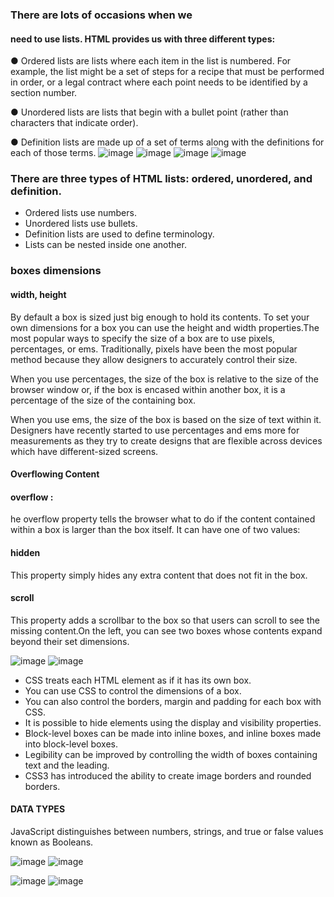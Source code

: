 ### There are lots of occasions when we 
 #### need to use lists. HTML provides us with three different types:
 
● Ordered lists are lists where each item in the list is numbered. For example, the list might be a set of steps for a recipe that must be performed in order, or a legal contract where each point needs to be identified by a section number.

● Unordered lists are lists that begin with a bullet point 
(rather than characters that indicate order).

● Definition lists are made up of a set of terms along with the 
definitions for each of those terms.
![image](https://user-images.githubusercontent.com/85091281/122822943-6ba22980-d2e7-11eb-9aef-3f91399468f3.png)
![image](https://user-images.githubusercontent.com/85091281/122823112-a4420300-d2e7-11eb-99dd-1ce89cefaa77.png)
![image](https://user-images.githubusercontent.com/85091281/122823319-df443680-d2e7-11eb-8826-64b02f96e1f3.png)
![image](https://user-images.githubusercontent.com/85091281/122823451-0d297b00-d2e8-11eb-9349-d9191e2d53a5.png)
### There are three types of HTML lists: ordered, unordered, and definition. 
- Ordered lists use numbers.
- Unordered lists use bullets.
- Definition lists are used to define terminology.
- Lists can be nested inside one another.
### boxes dimensions
 #### width, height
By default a box is sized just big enough to hold its contents. To set your own dimensions for a box you can use the height and width properties.The most popular ways to specify the size of a box are to use pixels, percentages, or ems. Traditionally, pixels have been the most popular method because they allow designers to accurately control their size.

When you use percentages, the size of the box is relative to the size of the browser window or, if the box is encased within another box, it is a percentage of the size of the containing box.

When you use ems, the size of the box is based on the size of text within it. Designers have recently started to use percentages and ems more for measurements as they try to create designs that are flexible across devices which have different-sized screens.
#### Overflowing Content
#### overflow :
he overflow property tells the 
browser what to do if the content 
contained within a box is larger 
than the box itself. It can have 
one of two values:
#### hidden
This property simply hides any extra content that does not fit in the box.
#### scroll
This property adds a scrollbar to the box so that users can scroll to see the missing content.On the left, you can see two boxes whose contents expand beyond their set dimensions. 

![image](https://user-images.githubusercontent.com/85091281/122825410-917cfd80-d2ea-11eb-8027-408c3014c389.png)
![image](https://user-images.githubusercontent.com/85091281/122825530-bcffe800-d2ea-11eb-8e26-2f93a5c63abe.png)

- CSS treats each HTML element as if it has its own box. 
- You can use CSS to control the dimensions of a box.
- You can also control the borders, margin and padding for each box with CSS.
- It is possible to hide elements using the display and visibility properties.
- Block-level boxes can be made into inline boxes, and inline boxes made into block-level boxes.
- Legibility can be improved by controlling the width of boxes containing text and the leading.
- CSS3 has introduced the ability to create image borders and rounded borders.

#### DATA TYPES 
JavaScript distinguishes between numbers, strings, and true or false values known as Booleans.

![image](https://user-images.githubusercontent.com/85091281/122828313-2b927500-d2ee-11eb-8398-012cc107f4d3.png)
![image](https://user-images.githubusercontent.com/85091281/122828388-482ead00-d2ee-11eb-8b2e-da3667077117.png)

![image](https://user-images.githubusercontent.com/85091281/122828606-917efc80-d2ee-11eb-9232-e56395829c82.png)
![image](https://user-images.githubusercontent.com/85091281/122828703-ac517100-d2ee-11eb-929a-cc5a2385ffc0.png)




